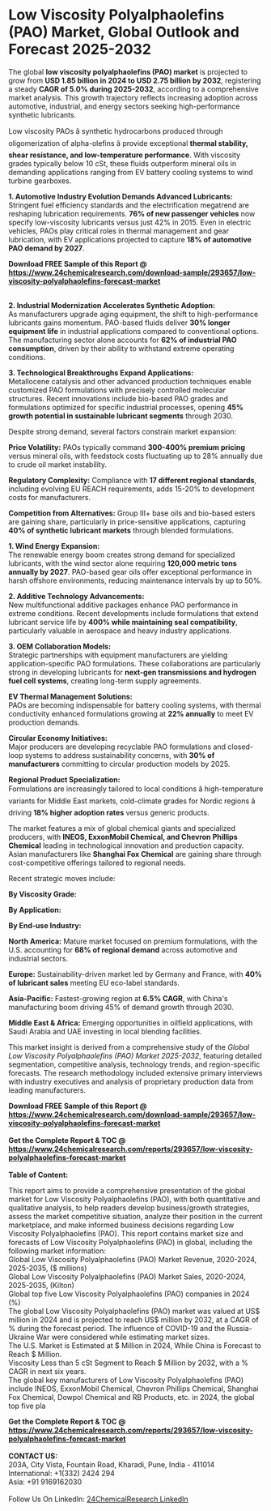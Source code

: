 <h1>Low Viscosity Polyalphaolefins (PAO) Market, Global Outlook and Forecast 2025-2032</h1><p>The global <strong>low viscosity polyalphaolefins (PAO) market</strong> is projected to grow from <strong>USD 1.85 billion in 2024 to USD 2.75 billion by 2032</strong>, registering a steady <strong>CAGR of 5.0% during 2025-2032</strong>, according to a comprehensive market analysis. This growth trajectory reflects increasing adoption across automotive, industrial, and energy sectors seeking high-performance synthetic lubricants.</p><p>Low viscosity PAOs â synthetic hydrocarbons produced through oligomerization of alpha-olefins â provide exceptional <strong>thermal stability, shear resistance, and low-temperature performance</strong>. With viscosity grades typically below 10 cSt, these fluids outperform mineral oils in demanding applications ranging from EV battery cooling systems to wind turbine gearboxes.</p><p><strong>1. Automotive Industry Evolution Demands Advanced Lubricants:</strong><br>
Stringent fuel efficiency standards and the electrification megatrend are reshaping lubrication requirements. <strong>76% of new passenger vehicles</strong> now specify low-viscosity lubricants versus just 42% in 2015. Even in electric vehicles, PAOs play critical roles in thermal management and gear lubrication, with EV applications projected to capture <strong>18% of automotive PAO demand by 2027</strong>.</p><div><b>Download FREE Sample of this Report @ 
            <a href="https://www.24chemicalresearch.com/download-sample/293657/low-viscosity-polyalphaolefins-forecast-market">
            https://www.24chemicalresearch.com/download-sample/293657/low-viscosity-polyalphaolefins-forecast-market</a></b></div><br><p><strong>2. Industrial Modernization Accelerates Synthetic Adoption:</strong><br>
As manufacturers upgrade aging equipment, the shift to high-performance lubricants gains momentum. PAO-based fluids deliver <strong>30% longer equipment life</strong> in industrial applications compared to conventional options. The manufacturing sector alone accounts for <strong>62% of industrial PAO consumption</strong>, driven by their ability to withstand extreme operating conditions.</p><p><strong>3. Technological Breakthroughs Expand Applications:</strong><br>
Metallocene catalysis and other advanced production techniques enable customized PAO formulations with precisely controlled molecular structures. Recent innovations include bio-based PAO grades and formulations optimized for specific industrial processes, opening <strong>45% growth potential in sustainable lubricant segments</strong> through 2030.</p><p>Despite strong demand, several factors constrain market expansion:</p><p><strong>Price Volatility:</strong> PAOs typically command <strong>300-400% premium pricing</strong> versus mineral oils, with feedstock costs fluctuating up to 28% annually due to crude oil market instability.</p><p><strong>Regulatory Complexity:</strong> Compliance with <strong>17 different regional standards</strong>, including evolving EU REACH requirements, adds 15-20% to development costs for manufacturers.</p><p><strong>Competition from Alternatives:</strong> Group III+ base oils and bio-based esters are gaining share, particularly in price-sensitive applications, capturing <strong>40% of synthetic lubricant markets</strong> through blended formulations.</p><p><strong>1. Wind Energy Expansion:</strong><br>
The renewable energy boom creates strong demand for specialized lubricants, with the wind sector alone requiring <strong>120,000 metric tons annually by 2027</strong>. PAO-based gear oils offer exceptional performance in harsh offshore environments, reducing maintenance intervals by up to 50%.</p><p><strong>2. Additive Technology Advancements:</strong><br>
New multifunctional additive packages enhance PAO performance in extreme conditions. Recent developments include formulations that extend lubricant service life by <strong>400% while maintaining seal compatibility</strong>, particularly valuable in aerospace and heavy industry applications.</p><p><strong>3. OEM Collaboration Models:</strong><br>
Strategic partnerships with equipment manufacturers are yielding application-specific PAO formulations. These collaborations are particularly strong in developing lubricants for <strong>next-gen transmissions and hydrogen fuel cell systems</strong>, creating long-term supply agreements.</p><p><strong>EV Thermal Management Solutions:</strong><br>
        PAOs are becoming indispensable for battery cooling systems, with thermal conductivity enhanced formulations growing at <strong>22% annually</strong> to meet EV production demands.</p><p><strong>Circular Economy Initiatives:</strong><br>
        Major producers are developing recyclable PAO formulations and closed-loop systems to address sustainability concerns, with <strong>30% of manufacturers</strong> committing to circular production models by 2025.</p><p><strong>Regional Product Specialization:</strong><br>
        Formulations are increasingly tailored to local conditions â high-temperature variants for Middle East markets, cold-climate grades for Nordic regions â driving <strong>18% higher adoption rates</strong> versus generic products.</p><p>The market features a mix of global chemical giants and specialized producers, with <strong>INEOS, ExxonMobil Chemical, and Chevron Phillips Chemical</strong> leading in technological innovation and production capacity. Asian manufacturers like <strong>Shanghai Fox Chemical</strong> are gaining share through cost-competitive offerings tailored to regional needs.</p><p>Recent strategic moves include:</p><p><strong>By Viscosity Grade:</strong></p><p><strong>By Application:</strong></p><p><strong>By End-use Industry:</strong></p><p><strong>North America:</strong> Mature market focused on premium formulations, with the U.S. accounting for <strong>68% of regional demand</strong> across automotive and industrial sectors.</p><p><strong>Europe:</strong> Sustainability-driven market led by Germany and France, with <strong>40% of lubricant sales</strong> meeting EU eco-label standards.</p><p><strong>Asia-Pacific:</strong> Fastest-growing region at <strong>6.5% CAGR</strong>, with China's manufacturing boom driving 45% of demand growth through 2030.</p><p><strong>Middle East &amp; Africa:</strong> Emerging opportunities in oilfield applications, with Saudi Arabia and UAE investing in local blending facilities.</p><p>This market insight is derived from a comprehensive study of the <em>Global Low Viscosity Polyalphaolefins (PAO) Market 2025-2032</em>, featuring detailed segmentation, competitive analysis, technology trends, and region-specific forecasts. The research methodology included extensive primary interviews with industry executives and analysis of proprietary production data from leading manufacturers.</p><div><b>Download FREE Sample of this Report @ 
            <a href="https://www.24chemicalresearch.com/download-sample/293657/low-viscosity-polyalphaolefins-forecast-market">
            https://www.24chemicalresearch.com/download-sample/293657/low-viscosity-polyalphaolefins-forecast-market</a></b></div><br><div><b>Get the Complete Report & TOC @ 
            <a href="https://www.24chemicalresearch.com/reports/293657/low-viscosity-polyalphaolefins-forecast-market">
            https://www.24chemicalresearch.com/reports/293657/low-viscosity-polyalphaolefins-forecast-market</a></b></div><br>
            <b>Table of Content:</b><p>This report aims to provide a comprehensive presentation of the global market for Low Viscosity Polyalphaolefins (PAO), with both quantitative and qualitative analysis, to help readers develop business/growth strategies, assess the market competitive situation, analyze their position in the current marketplace, and make informed business decisions regarding Low Viscosity Polyalphaolefins (PAO). This report contains market size and forecasts of Low Viscosity Polyalphaolefins (PAO) in global, including the following market information:<br />
Global Low Viscosity Polyalphaolefins (PAO) Market Revenue, 2020-2024, 2025-2035, ($ millions)<br />
Global Low Viscosity Polyalphaolefins (PAO) Market Sales, 2020-2024, 2025-2035, (Kilton)<br />
Global top five Low Viscosity Polyalphaolefins (PAO) companies in 2024 (%)<br />
The global Low Viscosity Polyalphaolefins (PAO) market was valued at US$ million in 2024 and is projected to reach US$ million by 2032, at a CAGR of % during the forecast period. The influence of COVID-19 and the Russia-Ukraine War were considered while estimating market sizes.<br />
The U.S. Market is Estimated at $ Million in 2024, While China is Forecast to Reach $ Million.<br />
Viscosity Less than 5 cSt Segment to Reach $ Million by 2032, with a % CAGR in next six years.<br />
The global key manufacturers of Low Viscosity Polyalphaolefins (PAO) include INEOS, ExxonMobil Chemical, Chevron Phillips Chemical, Shanghai Fox Chemical, Dowpol Chemical and RB Products, etc. in 2024, the global top five pla</p><div><b>Get the Complete Report & TOC @ 
            <a href="https://www.24chemicalresearch.com/reports/293657/low-viscosity-polyalphaolefins-forecast-market">
            https://www.24chemicalresearch.com/reports/293657/low-viscosity-polyalphaolefins-forecast-market</a></b></div><br><b>CONTACT US:</b><br>
            203A, City Vista, Fountain Road, Kharadi, Pune, India - 411014<br>
            International: +1(332) 2424 294<br>
            Asia: +91 9169162030 <br><br>
            Follow Us On LinkedIn: <a href="https://www.linkedin.com/company/24chemicalresearch/">24ChemicalResearch LinkedIn</a>